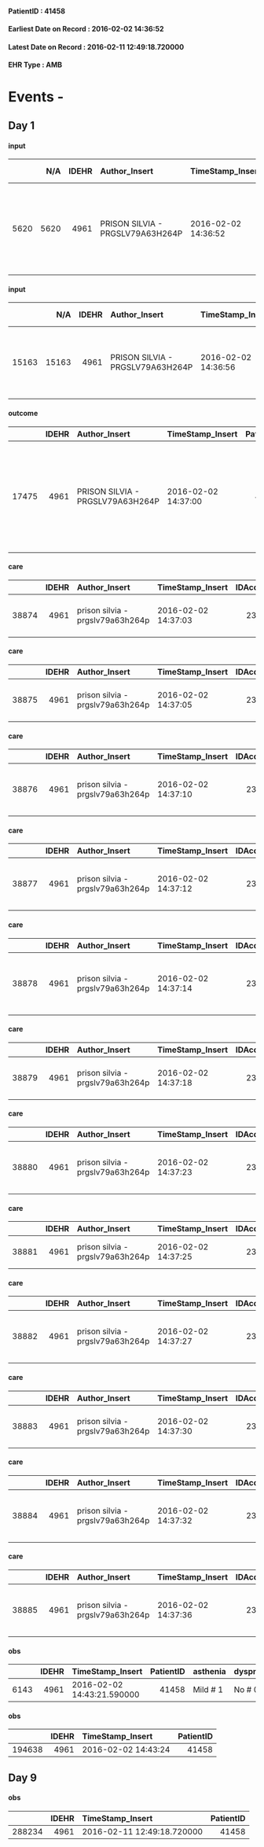 
#### PatientID : 41458
#### Earliest Date on Record : 2016-02-02 14:36:52
#### Latest Date on Record : 2016-02-11 12:49:18.720000
#### EHR Type : AMB

# Events - 

## Day 1

#### input
|      |    N/A |   IDEHR | Author_Insert                    | TimeStamp_Insert    |   IDAccess | EHRType   |   PatientID |   IDDigitalSignDocument | persone_vicine   |   Unnamed: 0_y |   IDANAMNESI_MED |   Non_Rilevabile_y | Note_Non_Rilevabile_y   | diagnosis                                                                                                            |
|-----:|-------:|--------:|:---------------------------------|:--------------------|-----------:|:----------|------------:|------------------------:|:-----------------|---------------:|-----------------:|-------------------:|:------------------------|:---------------------------------------------------------------------------------------------------------------------|
| 5620 |   5620 |    4961 | PRISON SILVIA - PRGSLV79A63H264P | 2016-02-02 14:36:52 |      23582 | AMB       |       41458 |                  261945 | N/A              |           3736 |             3592 |                  0 | NR                      | nel 2011 adenocarcinoma prostatico con metastasi ossee (ala iliaca dx e corpo di L5) e sospette metastasi polmonari. |

#### input
|       |    N/A |   IDEHR | Author_Insert                    | TimeStamp_Insert    |   IDAccess | EHRType   |   PatientID |   IDDigitalSignDocument | persone_vicine   |   Unnamed: 0_y.1 |   IDDIAGNOSI_ICD |   Non_Rilevabile_y.1 | Note_Non_Rilevabile_y.1   | I_ICD                                    | II_ICD                                                       | I_Anno   |
|------:|-------:|--------:|:---------------------------------|:--------------------|-----------:|:----------|------------:|------------------------:|:-----------------|-----------------:|-----------------:|---------------------:|:--------------------------|:-----------------------------------------|:-------------------------------------------------------------|:---------|
| 15163 |  15163 |    4961 | PRISON SILVIA - PRGSLV79A63H264P | 2016-02-02 14:36:56 |      23582 | AMB       |       41458 |                  261946 | N/A              |              724 |              724 |                    0 | NR                        | 185 - Tumori maligni della prostata#2112 | 1985 - Tumori maligni secondari di osso e midollo osseo#2162 | 2011#51  |

#### outcome
|       |   IDEHR | Author_Insert                    | TimeStamp_Insert    |   PatientID |   IDDigitalSignDocument |   IDPAI_VIDAS | opt_problem                                                            |   opt_problem_num | opt_obiettivo                                               |   opt_obiettivo_num | opt_stato_problema   |   opt_stato_problema_num | opt_interventi                                                                                                          |   opt_interventi_num |
|------:|--------:|:---------------------------------|:--------------------|------------:|------------------------:|--------------:|:-----------------------------------------------------------------------|------------------:|:------------------------------------------------------------|--------------------:|:---------------------|-------------------------:|:------------------------------------------------------------------------------------------------------------------------|---------------------:|
| 17475 |    4961 | PRISON SILVIA - PRGSLV79A63H264P | 2016-02-02 14:37:00 |       41458 |                  261947 |         19508 | Alteration of comfort associated with chronic pain and / or acute # 29 |                 2 | The patient riferir√ † ¬ † a satisfactory pain control # 56 |                   1 | Open Problem # 1     |                        1 | Counseling - Sharing with the caregiver the therapeutic path # 445; Implementing the PAI - Therapeutic adjustment # 441 |                    2 |

#### care
|       |   IDEHR | Author_Insert                    | TimeStamp_Insert    |   IDAccess | EHRType   |   PatientID |   IDTERAPIE_OUTPAT_VIDAS |   ds_dose | opt_via_di_somm   | ds_ora   | dt_data_inizio      |   opt_pregressa |   opt_somm_terapia |   opt_estemporanea |   opt_termina |   opt_somm_in_pompa | opt_farmaco                             |
|------:|--------:|:---------------------------------|:--------------------|-----------:|:----------|------------:|-------------------------:|----------:|:------------------|:---------|:--------------------|----------------:|-------------------:|-------------------:|--------------:|--------------------:|:----------------------------------------|
| 38874 |    4961 | prison silvia - prgslv79a63h264p | 2016-02-02 14:37:03 |      23582 | amb       |       41458 |                    16437 |         1 | oral # 0 = 0      | 09 # 9   | 2016-02-02 00:00:00 |               0 |                  0 |                  0 |             0 |                   0 | valsartan (diovan 40 mg tablets) # 1342 |

#### care
|       |   IDEHR | Author_Insert                    | TimeStamp_Insert    |   IDAccess | EHRType   |   PatientID |   IDTERAPIE_OUTPAT_VIDAS |   ds_dose | opt_via_di_somm   | ds_ora   | dt_data_inizio      |   opt_pregressa |   opt_somm_terapia |   opt_estemporanea |   opt_termina |   opt_somm_in_pompa | opt_farmaco                           |
|------:|--------:|:---------------------------------|:--------------------|-----------:|:----------|------------:|-------------------------:|----------:|:------------------|:---------|:--------------------|----------------:|-------------------:|-------------------:|--------------:|--------------------:|:--------------------------------------|
| 38875 |    4961 | prison silvia - prgslv79a63h264p | 2016-02-02 14:37:05 |      23582 | amb       |       41458 |                    16438 |         1 | oral # 0 = 0      | 08 # 8   | 2016-02-02 00:00:00 |               0 |                  0 |                  0 |             0 |                   0 | omeprazole (antra 20 mg cps rm) # 953 |

#### care
|       |   IDEHR | Author_Insert                    | TimeStamp_Insert    |   IDAccess | EHRType   |   PatientID |   IDTERAPIE_OUTPAT_VIDAS | ds_dose             | opt_via_di_somm   | ds_ora   | dt_data_inizio      |   opt_pregressa |   opt_somm_terapia |   opt_estemporanea |   opt_termina |   opt_somm_in_pompa | opt_farmaco                                      |
|------:|--------:|:---------------------------------|:--------------------|-----------:|:----------|------------:|-------------------------:|:--------------------|:------------------|:---------|:--------------------|----------------:|-------------------:|-------------------:|--------------:|--------------------:|:-------------------------------------------------|
| 38876 |    4961 | prison silvia - prgslv79a63h264p | 2016-02-02 14:37:10 |      23582 | amb       |       41458 |                    16439 | 2019-01-02 00:00:00 | oral # 0 = 0      | 12 # 12  | 2016-02-02 00:00:00 |               0 |                  0 |                  0 |             0 |                   0 | atorvastatin (atorvastatin 20 mg tablets) # 1421 |

#### care
|       |   IDEHR | Author_Insert                    | TimeStamp_Insert    |   IDAccess | EHRType   |   PatientID |   IDTERAPIE_OUTPAT_VIDAS |   ds_dose | opt_via_di_somm   | ds_ora       | dt_data_inizio      |   opt_pregressa |   opt_somm_terapia |   opt_estemporanea |   opt_termina |   opt_somm_in_pompa | opt_farmaco                                   |
|------:|--------:|:---------------------------------|:--------------------|-----------:|:----------|------------:|-------------------------:|----------:|:------------------|:-------------|:--------------------|----------------:|-------------------:|-------------------:|--------------:|--------------------:|:----------------------------------------------|
| 38877 |    4961 | prison silvia - prgslv79a63h264p | 2016-02-02 14:37:12 |      23582 | amb       |       41458 |                    16440 |         1 | oral # 0 = 0      | other # 2476 | 2016-02-02 00:00:00 |               0 |                  0 |                  0 |             0 |                   0 | fentanyl (durogesic tts 12 mcg / hour) # 1647 |

#### care
|       |   IDEHR | Author_Insert                    | TimeStamp_Insert    |   IDAccess | EHRType   |   PatientID |   IDTERAPIE_OUTPAT_VIDAS |   ds_dose | opt_via_di_somm   | ds_ora   | dt_data_inizio      |   opt_pregressa |   opt_somm_terapia |   opt_estemporanea |   opt_termina |   opt_somm_in_pompa | opt_farmaco                                                |
|------:|--------:|:---------------------------------|:--------------------|-----------:|:----------|------------:|-------------------------:|----------:|:------------------|:---------|:--------------------|----------------:|-------------------:|-------------------:|--------------:|--------------------:|:-----------------------------------------------------------|
| 38878 |    4961 | prison silvia - prgslv79a63h264p | 2016-02-02 14:37:14 |      23582 | amb       |       41458 |                    16441 |         1 | oral # 0 = 0      | 12 # 12  | 2016-02-02 00:00:00 |               0 |                  0 |                  0 |             0 |                   0 | acetylsalicylic acid (cardioaspirin 100 mg tablets) # 1150 |

#### care
|       |   IDEHR | Author_Insert                    | TimeStamp_Insert    |   IDAccess | EHRType   |   PatientID |   IDTERAPIE_OUTPAT_VIDAS |   ds_dose | opt_via_di_somm   | ds_ora   | dt_data_inizio      |   opt_pregressa |   opt_somm_terapia |   opt_estemporanea |   opt_termina |   opt_somm_in_pompa | opt_farmaco                          |
|------:|--------:|:---------------------------------|:--------------------|-----------:|:----------|------------:|-------------------------:|----------:|:------------------|:---------|:--------------------|----------------:|-------------------:|-------------------:|--------------:|--------------------:|:-------------------------------------|
| 38879 |    4961 | prison silvia - prgslv79a63h264p | 2016-02-02 14:37:18 |      23582 | amb       |       41458 |                    16442 |         1 | oral # 0 = 0      | 21 # 21  | 2016-02-02 00:00:00 |               0 |                  0 |                  0 |             0 |                   0 | pregabalin (lyrica 75 mg cps) # 1773 |

#### care
|       |   IDEHR | Author_Insert                    | TimeStamp_Insert    |   IDAccess | EHRType   |   PatientID |   IDTERAPIE_OUTPAT_VIDAS |   ds_dose | opt_via_di_somm   | ds_ora   | dt_data_inizio      |   opt_pregressa |   opt_somm_terapia |   opt_estemporanea |   opt_termina |   opt_somm_in_pompa | opt_farmaco                                      |
|------:|--------:|:---------------------------------|:--------------------|-----------:|:----------|------------:|-------------------------:|----------:|:------------------|:---------|:--------------------|----------------:|-------------------:|-------------------:|--------------:|--------------------:|:-------------------------------------------------|
| 38880 |    4961 | prison silvia - prgslv79a63h264p | 2016-02-02 14:37:23 |      23582 | amb       |       41458 |                    16443 |         1 | oral # 0 = 0      | 19 # 19  | 2016-02-02 00:00:00 |               0 |                  0 |                  0 |             0 |                   0 | tamsulosin (tamsulosin 0-4 mg tablets rm) # 1441 |

#### care
|       |   IDEHR | Author_Insert                    | TimeStamp_Insert    |   IDAccess | EHRType   |   PatientID |   IDTERAPIE_OUTPAT_VIDAS | ds_altro_farmaco   | ds_dose   | opt_via_di_somm   | ds_ora   | dt_data_inizio      |   opt_pregressa |   opt_somm_terapia |   opt_estemporanea |   opt_termina |   opt_somm_in_pompa | opt_farmaco              |
|------:|--------:|:---------------------------------|:--------------------|-----------:|:----------|------------:|-------------------------:|:-------------------|:----------|:------------------|:---------|:--------------------|----------------:|-------------------:|-------------------:|--------------:|--------------------:|:-------------------------|
| 38881 |    4961 | prison silvia - prgslv79a63h264p | 2016-02-02 14:37:25 |      23582 | amb       |       41458 |                    16444 | daparox            | 10 gtt    | oral # 0 = 0      | 21 # 21  | 2016-02-02 00:00:00 |               0 |                  0 |                  0 |             0 |                   0 | other (see notes) # 2004 |

#### care
|       |   IDEHR | Author_Insert                    | TimeStamp_Insert    |   IDAccess | EHRType   |   PatientID |   IDTERAPIE_OUTPAT_VIDAS |   ds_dose | opt_via_di_somm   | ds_ora   | dt_data_inizio      |   opt_pregressa |   opt_somm_terapia |   opt_estemporanea |   opt_termina |   opt_somm_in_pompa | opt_farmaco                                    |
|------:|--------:|:---------------------------------|:--------------------|-----------:|:----------|------------:|-------------------------:|----------:|:------------------|:---------|:--------------------|----------------:|-------------------:|-------------------:|--------------:|--------------------:|:-----------------------------------------------|
| 38882 |    4961 | prison silvia - prgslv79a63h264p | 2016-02-02 14:37:27 |      23582 | amb       |       41458 |                    16445 |         1 | oral # 0 = 0      | 09 # 9   | 2016-02-02 00:00:00 |               0 |                  0 |                  0 |             0 |                   0 | dexamethasone (8 mg soldesam strong fl) # 1448 |

#### care
|       |   IDEHR | Author_Insert                    | TimeStamp_Insert    |   IDAccess | EHRType   |   PatientID |   IDTERAPIE_OUTPAT_VIDAS |   ds_dose | opt_via_di_somm   | ds_ora   | dt_data_inizio      |   opt_pregressa |   opt_somm_terapia |   opt_estemporanea |   opt_termina |   opt_somm_in_pompa | opt_farmaco                             |
|------:|--------:|:---------------------------------|:--------------------|-----------:|:----------|------------:|-------------------------:|----------:|:------------------|:---------|:--------------------|----------------:|-------------------:|-------------------:|--------------:|--------------------:|:----------------------------------------|
| 38883 |    4961 | prison silvia - prgslv79a63h264p | 2016-02-02 14:37:30 |      23582 | amb       |       41458 |                    16446 |         1 | oral # 0 = 0      | 08 # 8   | 2016-02-02 00:00:00 |               0 |                  0 |                  0 |             0 |                   0 | furosemide (25 mg lasix tablets) # 1223 |

#### care
|       |   IDEHR | Author_Insert                    | TimeStamp_Insert    |   IDAccess | EHRType   |   PatientID |   IDTERAPIE_OUTPAT_VIDAS |   ds_dose | opt_via_di_somm     | ds_ora       | dt_data_inizio      |   opt_pregressa |   opt_somm_terapia |   opt_estemporanea |   opt_termina |   opt_somm_in_pompa | opt_farmaco                                   |
|------:|--------:|:---------------------------------|:--------------------|-----------:|:----------|------------:|-------------------------:|----------:|:--------------------|:-------------|:--------------------|----------------:|-------------------:|-------------------:|--------------:|--------------------:|:----------------------------------------------|
| 38884 |    4961 | prison silvia - prgslv79a63h264p | 2016-02-02 14:37:32 |      23582 | amb       |       41458 |                    16447 |         1 | transdermal # 4 = 4 | other # 2476 | 2016-02-02 00:00:00 |               0 |                  0 |                  0 |             0 |                   0 | fentanyl (durogesic tts 50 mcg / hour) # 1649 |

#### care
|       |   IDEHR | Author_Insert                    | TimeStamp_Insert    |   IDAccess | EHRType   |   PatientID |   IDTERAPIE_OUTPAT_VIDAS |   ds_dose | opt_via_di_somm   | ds_ora                   | dt_data_inizio      |   opt_pregressa |   opt_somm_terapia |   opt_estemporanea |   opt_termina |   opt_somm_in_pompa | opt_farmaco                                        |
|------:|--------:|:---------------------------------|:--------------------|-----------:|:----------|------------:|-------------------------:|----------:|:------------------|:-------------------------|:--------------------|----------------:|-------------------:|-------------------:|--------------:|--------------------:|:---------------------------------------------------|
| 38885 |    4961 | prison silvia - prgslv79a63h264p | 2016-02-02 14:37:36 |      23582 | amb       |       41458 |                    16448 |         1 | oral # 0 = 0      | 08 # 8; 15 # 15; 21 # 21 | 2016-02-02 00:00:00 |               0 |                  0 |                  0 |             0 |                   0 | acetaminophen (paracetamol 1000 mg tablets) # 1719 |

#### obs
|      |   IDEHR | TimeStamp_Insert           |   PatientID | asthenia   | dyspnoea   | body_temp    | agitation_behavior_freq   | cognitive_state   |
|-----:|--------:|:---------------------------|------------:|:-----------|:-----------|:-------------|:--------------------------|:------------------|
| 6143 |    4961 | 2016-02-02 14:43:21.590000 |       41458 | Mild # 1   | No # 0     | Apyrexia # 0 | quiet # 0                 | Polished # 2      |

#### obs
|        |   IDEHR | TimeStamp_Insert    |   PatientID |
|-------:|--------:|:--------------------|------------:|
| 194638 |    4961 | 2016-02-02 14:43:24 |       41458 |


## Day 9

#### obs
|        |   IDEHR | TimeStamp_Insert           |   PatientID |
|-------:|--------:|:---------------------------|------------:|
| 288234 |    4961 | 2016-02-11 12:49:18.720000 |       41458 |


